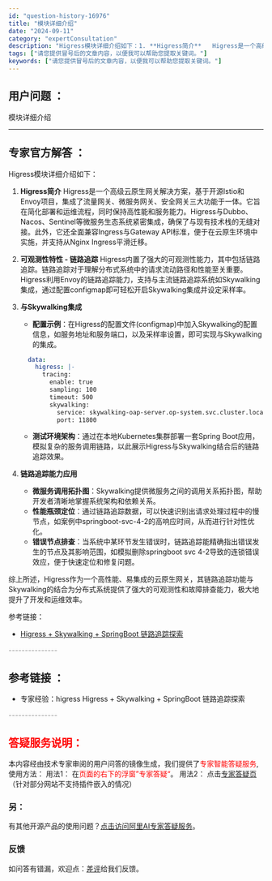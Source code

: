 ```yaml
---
id: "question-history-16976"
title: "模块详细介绍"
date: "2024-09-11"
category: "expertConsultation"
description: "Higress模块详细介绍如下：1. **Higress简介**   Higress是一个高级云原生网关解决方案，基于开源Istio和Envoy项目，集成了流量网关、微服务网关、安全网关三大功能于一体。它旨在简化部署和运维流程，同时保持高性能和服务能力。Higress与Dubbo、Nacos、Sen"
tags: ["请您提供冒号后的文章内容，以便我可以帮助您提取关键词。"]
keywords: ["请您提供冒号后的文章内容，以便我可以帮助您提取关键词。"]
---
```


## 用户问题 ： 
 模块详细介绍  

---------------
## 专家官方解答 ：

Higress模块详细介绍如下：

1. **Higress简介**
   Higress是一个高级云原生网关解决方案，基于开源Istio和Envoy项目，集成了流量网关、微服务网关、安全网关三大功能于一体。它旨在简化部署和运维流程，同时保持高性能和服务能力。Higress与Dubbo、Nacos、Sentinel等微服务生态系统紧密集成，确保了与现有技术栈的无缝对接。此外，它还全面兼容Ingress与Gateway API标准，便于在云原生环境中实施，并支持从Nginx Ingress平滑迁移。

2. **可观测性特性 - 链路追踪**
   Higress内置了强大的可观测性能力，其中包括链路追踪。链路追踪对于理解分布式系统中的请求流动路径和性能至关重要。Higress利用Envoy的链路追踪能力，支持与主流链路追踪系统如Skywalking集成，通过配置configmap即可轻松开启Skywalking集成并设定采样率。

3. **与Skywalking集成**
   - **配置示例**：在Higress的配置文件(configmap)中加入Skywalking的配置信息，如服务地址和服务端口，以及采样率设置，即可实现与Skywalking的集成。
   ```yaml
     data:
       higress: |-
         tracing:
           enable: true
           sampling: 100
           timeout: 500
           skywalking:
             service: skywalking-oap-server.op-system.svc.cluster.local
             port: 11800
   ```
   - **测试环境架构**：通过在本地Kubernetes集群部署一套Spring Boot应用，模拟复杂的服务调用链路，以此展示Higress与Skywalking结合后的链路追踪效果。

4. **链路追踪能力应用**
   - **微服务调用拓扑图**：Skywalking提供微服务之间的调用关系拓扑图，帮助开发者清晰地掌握系统架构和依赖关系。
   - **性能瓶颈定位**：通过链路追踪数据，可以快速识别出请求处理过程中的慢节点，如案例中springboot-svc-4-2的高响应时间，从而进行针对性优化。
   - **错误节点排查**：当系统中某环节发生错误时，链路追踪能精确指出错误发生的节点及其影响范围，如模拟删除springboot svc 4-2导致的连锁错误效应，便于快速定位和修复问题。

综上所述，Higress作为一个高性能、易集成的云原生网关，其链路追踪功能与Skywalking的结合为分布式系统提供了强大的可观测性和故障排查能力，极大地提升了开发和运维效率。

参考链接：
- [Higress + Skywalking + SpringBoot 链路追踪探索](https://github.com/higress-group/higress-demo/tree/main/observability/skywalking)


<font color="#949494">---------------</font> 


## 参考链接 ：

* 专家经验：higress Higress + Skywalking + SpringBoot 链路追踪探索 


 <font color="#949494">---------------</font> 
 


## <font color="#FF0000">答疑服务说明：</font> 

本内容经由技术专家审阅的用户问答的镜像生成，我们提供了<font color="#FF0000">专家智能答疑服务</font>,使用方法：
用法1： 在<font color="#FF0000">页面的右下的浮窗”专家答疑“</font>。
用法2： 点击[专家答疑页](https://answer.opensource.alibaba.com/docs/intro)（针对部分网站不支持插件嵌入的情况）
### 另：


有其他开源产品的使用问题？[点击访问阿里AI专家答疑服务](https://answer.opensource.alibaba.com/docs/intro)。
### 反馈
如问答有错漏，欢迎点：[差评](https://ai.nacos.io/user/feedbackByEnhancerGradePOJOID?enhancerGradePOJOId=16983)给我们反馈。
